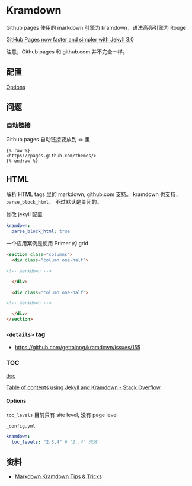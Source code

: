 # Kramdown

Github pages 使用的 markdown 引擎为 kramdown，语法高亮引擎为 Rouge

[GitHub Pages now faster and simpler with Jekyll 3.0](https://github.com/blog/2100-github-pages-now-faster-and-simpler-with-jekyll-3-0)

注意，Github pages 和 github.com 并不完全一样。

## 配置

[Options](https://kramdown.gettalong.org/options.html)


## 问题

### 自动链接

Github pages 自动链接要放到 `<>` 里

```
{% raw %}
<https://pages.github.com/themes/>
{% endraw %}
```

## HTML

解析 HTML tags 里的 markdown, github.com 支持。
kramdown 也支持，`parse_block_html`。
不过默认是关闭的。

修改 jekyll 配置

```yaml
kramdown:
  parse_block_html: true
```

一个应用案例是使用 Primer 的 grid

```html
<section class="columns">
  <div class="column one-half">

<!-- markdown -->

  </div>

  <div class="column one-half">

<!-- markdown -->

  </div>
</section>
```

### `<details>` tag

- <https://github.com/gettalong/kramdown/issues/155>

### TOC

[doc](https://kramdown.gettalong.org/converter/html.html#toc)

[Table of contents using Jekyll and Kramdown - Stack Overflow](https://stackoverflow.com/questions/38417624/)

#### Options

`toc_levels` 目前只有 site level, 没有 page level

`_config.yml`

```yaml
kramdown:
  toc_levels: "2,3,4" # "2..4" 无效
```

## 资料

- [Markdown Kramdown Tips & Tricks](https://about.gitlab.com/2016/07/19/markdown-kramdown-tips-and-tricks/)
